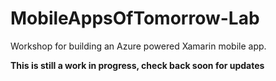 # MobileAppsOfTomorrow-Lab

Workshop for building an Azure powered Xamarin mobile app.

__This is still a work in progress, check back soon for updates__

